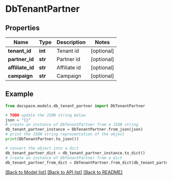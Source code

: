 # DbTenantPartner


## Properties

Name | Type | Description | Notes
------------ | ------------- | ------------- | -------------
**tenant_id** | **int** | Tenant id | [optional] 
**partner_id** | **str** | Partner id | [optional] 
**affiliate_id** | **str** | Affiliate id | [optional] 
**campaign** | **str** | Campaign | [optional] 

## Example

```python
from docspace.models.db_tenant_partner import DbTenantPartner

# TODO update the JSON string below
json = "{}"
# create an instance of DbTenantPartner from a JSON string
db_tenant_partner_instance = DbTenantPartner.from_json(json)
# print the JSON string representation of the object
print(DbTenantPartner.to_json())

# convert the object into a dict
db_tenant_partner_dict = db_tenant_partner_instance.to_dict()
# create an instance of DbTenantPartner from a dict
db_tenant_partner_from_dict = DbTenantPartner.from_dict(db_tenant_partner_dict)
```
[[Back to Model list]](../README.md#documentation-for-models) [[Back to API list]](../README.md#documentation-for-api-endpoints) [[Back to README]](../README.md)


